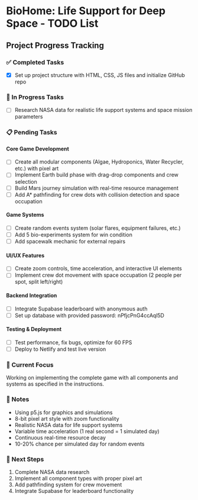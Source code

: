# BioHome: Life Support for Deep Space - TODO List

## Project Progress Tracking

### ✅ Completed Tasks
- [x] Set up project structure with HTML, CSS, JS files and initialize GitHub repo

### 🔄 In Progress Tasks
- [ ] Research NASA data for realistic life support systems and space mission parameters

### 📋 Pending Tasks

#### Core Game Development
- [ ] Create all modular components (Algae, Hydroponics, Water Recycler, etc.) with pixel art
- [ ] Implement Earth build phase with drag-drop components and crew selection
- [ ] Build Mars journey simulation with real-time resource management
- [ ] Add A* pathfinding for crew dots with collision detection and space occupation

#### Game Systems
- [ ] Create random events system (solar flares, equipment failures, etc.)
- [ ] Add 5 bio-experiments system for win condition
- [ ] Add spacewalk mechanic for external repairs

#### UI/UX Features
- [ ] Create zoom controls, time acceleration, and interactive UI elements
- [ ] Implement crew dot movement with space occupation (2 people per spot, split left/right)

#### Backend Integration
- [ ] Integrate Supabase leaderboard with anonymous auth
- [ ] Set up database with provided password: nPfjcPnG4ccAql5D

#### Testing & Deployment
- [ ] Test performance, fix bugs, optimize for 60 FPS
- [ ] Deploy to Netlify and test live version

### 🎯 Current Focus
Working on implementing the complete game with all components and systems as specified in the instructions.

### 📝 Notes
- Using p5.js for graphics and simulations
- 8-bit pixel art style with zoom functionality
- Realistic NASA data for life support systems
- Variable time acceleration (1 real second = 1 simulated day)
- Continuous real-time resource decay
- 10-20% chance per simulated day for random events

### 🚀 Next Steps
1. Complete NASA data research
2. Implement all component types with proper pixel art
3. Add pathfinding system for crew movement
4. Integrate Supabase for leaderboard functionality
